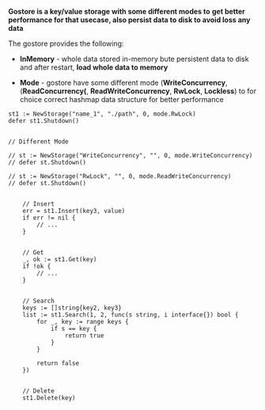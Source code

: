 


**Gostore is a key/value storage with some different modes to**
**get better performance for that usecase, also persist data to disk to avoid loss any data**



The gostore provides the following:

* **InMemory** - whole data stored in-memory 
  bute persistent data to disk and
  after restart, **load whole data to memory**

* **Mode** - gostore have some different mode (**WriteConcurrency**, (**ReadConcurrency(**, **ReadWriteConcurrency**, **RwLock**, **Lockless**) to for choice correct hashmap data structure 
for better performance 


```
st1 := NewStorage("name_1", "./path", 0, mode.RwLock)
defer st1.Shutdown()


// Different Mode

// st := NewStorage("WriteConcurrency", "", 0, mode.WriteConcurrency)
// defer st.Shutdown()

// st := NewStorage("RwLock", "", 0, mode.ReadWriteConcurrency)
// defer st.Shutdown()


    // Insert
    err = st1.Insert(key3, value)
	if err != nil {
		// ...
	}


    // Get
	_, ok := st1.Get(key)
	if !ok {
		// ...
	}


    // Search 
	keys := []string{key2, key3}
	list := st1.Search(1, 2, func(s string, i interface{}) bool {
		for _, key := range keys {
			if s == key {
				return true
			}
		}

		return false
	})


    // Delete
	st1.Delete(key)


```